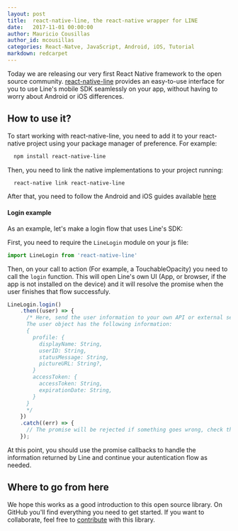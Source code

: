 ```yaml
---
layout: post
title:  react-native-line, the react-native wrapper for LINE
date:   2017-11-01 00:00:00
author: Mauricio Cousillas
author_id: mcousillas
categories: React-Natve, JavaScript, Android, iOS, Tutorial
markdown: redcarpet
---
```


Today we are releasing our very first React Native framework to the open source community.
[react-native-line](https://github.com/Xmartlabs/react-native-line) provides an easy-to-use interface for you to use Line's mobile SDK seamlessly on your app, without having to worry about Android or iOS differences.

## How to use it?
To start working with react-native-line, you need to add it to your react-native project using your package manager of preference.
For example:
```bash
  npm install react-native-line
```

Then, you need to link the native implementations to your project running:
```bash
  react-native link react-native-line
```

After that, you need to follow the Android and iOS guides available [here](https://github.com/xmartlabs/react-native-line#installation)

#### Login example
As an example, let's make a login flow that uses Line's SDK:

First, you need to require the `LineLogin` module on your js file:
```javascript
import LineLogin from 'react-native-line'
```

Then, on your call to action (For example, a TouchableOpacity) you need to call the `login` function. This will open Line's own UI (App, or browser, if the app is not installed on the device) and it will resolve the promise when the user finishes that flow successfuly.

```javascript
LineLogin.login()
    .then((user) => {
      /* Here, send the user information to your own API or external service for autentication.
      The user object has the following information:
      {
        profile: {
          displayName: String,
          userID: String,
          statusMessage: String,
          pictureURL: String?,
        }
        accessToken: {
          accessToken: String,
          expirationDate: String,
        }
      }
      */
    })
    .catch((err) => {
      // The promise will be rejected if something goes wrong, check the error message for more information.
    });
```
At this point, you should use the promise callbacks to handle the information returned by Line and continue your autentication flow as needed.

## Where to go from here
We hope this works as a good introduction to this open source library. On GitHub you'll find everything you need to get started. If you want to collaborate, feel free to  [contribute](https://github.com/xmartlabs/react-native-line) with this library.
